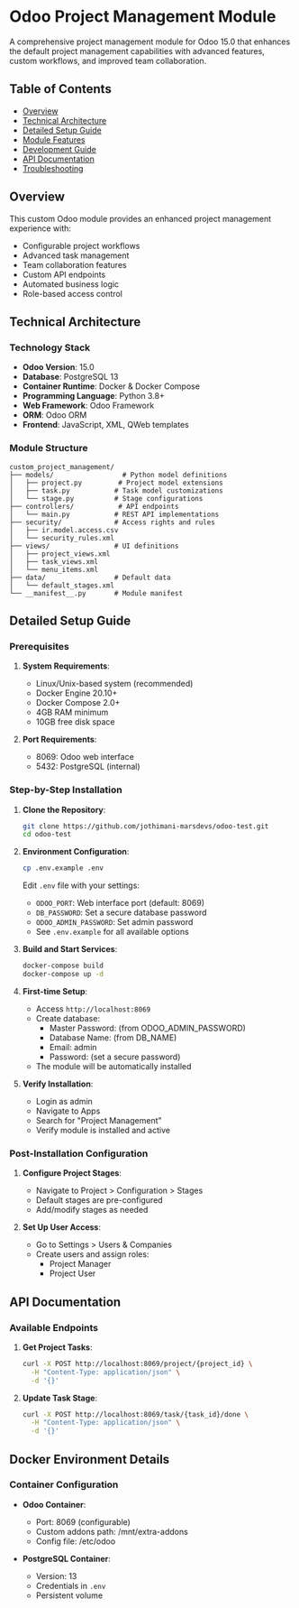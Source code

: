 # Odoo Project Management Module

A comprehensive project management module for Odoo 15.0 that enhances the default project management capabilities with advanced features, custom workflows, and improved team collaboration.

## Table of Contents
- [Overview](#overview)
- [Technical Architecture](#technical-architecture)
- [Detailed Setup Guide](#detailed-setup-guide)
- [Module Features](#module-features)
- [Development Guide](#development-guide)
- [API Documentation](#api-documentation)
- [Troubleshooting](#troubleshooting)

## Overview

This custom Odoo module provides an enhanced project management experience with:
- Configurable project workflows
- Advanced task management
- Team collaboration features
- Custom API endpoints
- Automated business logic
- Role-based access control

## Technical Architecture

### Technology Stack
- **Odoo Version**: 15.0
- **Database**: PostgreSQL 13
- **Container Runtime**: Docker & Docker Compose
- **Programming Language**: Python 3.8+
- **Web Framework**: Odoo Framework
- **ORM**: Odoo ORM
- **Frontend**: JavaScript, XML, QWeb templates

### Module Structure
```
custom_project_management/
├── models/                 # Python model definitions
│   ├── project.py         # Project model extensions
│   ├── task.py           # Task model customizations
│   └── stage.py          # Stage configurations
├── controllers/           # API endpoints
│   └── main.py           # REST API implementations
├── security/             # Access rights and rules
│   ├── ir.model.access.csv
│   └── security_rules.xml
├── views/                # UI definitions
│   ├── project_views.xml
│   ├── task_views.xml
│   └── menu_items.xml
├── data/                 # Default data
│   └── default_stages.xml
└── __manifest__.py       # Module manifest
```

## Detailed Setup Guide

### Prerequisites
1. **System Requirements**:
   - Linux/Unix-based system (recommended)
   - Docker Engine 20.10+
   - Docker Compose 2.0+
   - 4GB RAM minimum
   - 10GB free disk space

2. **Port Requirements**:
   - 8069: Odoo web interface
   - 5432: PostgreSQL (internal)

### Step-by-Step Installation

1. **Clone the Repository**:
   ```bash
   git clone https://github.com/jothimani-marsdevs/odoo-test.git
   cd odoo-test
   ```

2. **Environment Configuration**:
   ```bash
   cp .env.example .env
   ```
   Edit `.env` file with your settings:
   - `ODOO_PORT`: Web interface port (default: 8069)
   - `DB_PASSWORD`: Set a secure database password
   - `ODOO_ADMIN_PASSWORD`: Set admin password
   - See `.env.example` for all available options

3. **Build and Start Services**:
   ```bash
   docker-compose build
   docker-compose up -d
   ```

4. **First-time Setup**:
   - Access `http://localhost:8069`
   - Create database:
     - Master Password: (from ODOO_ADMIN_PASSWORD)
     - Database Name: (from DB_NAME)
     - Email: admin
     - Password: (set a secure password)
   - The module will be automatically installed

5. **Verify Installation**:
   - Login as admin
   - Navigate to Apps
   - Search for "Project Management"
   - Verify module is installed and active

### Post-Installation Configuration

1. **Configure Project Stages**:
   - Navigate to Project > Configuration > Stages
   - Default stages are pre-configured
   - Add/modify stages as needed

2. **Set Up User Access**:
   - Go to Settings > Users & Companies
   - Create users and assign roles:
     - Project Manager
     - Project User

## API Documentation

### Available Endpoints

1. **Get Project Tasks**:
   ```bash
   curl -X POST http://localhost:8069/project/{project_id} \
     -H "Content-Type: application/json" \
     -d '{}'
   ```

2. **Update Task Stage**:
   ```bash
   curl -X POST http://localhost:8069/task/{task_id}/done \
     -H "Content-Type: application/json" \
     -d '{}'
   ```

## Docker Environment Details

### Container Configuration
- **Odoo Container**:
  - Port: 8069 (configurable)
  - Custom addons path: /mnt/extra-addons
  - Config file: /etc/odoo
  
- **PostgreSQL Container**:
  - Version: 13
  - Credentials in `.env`
  - Persistent volume
